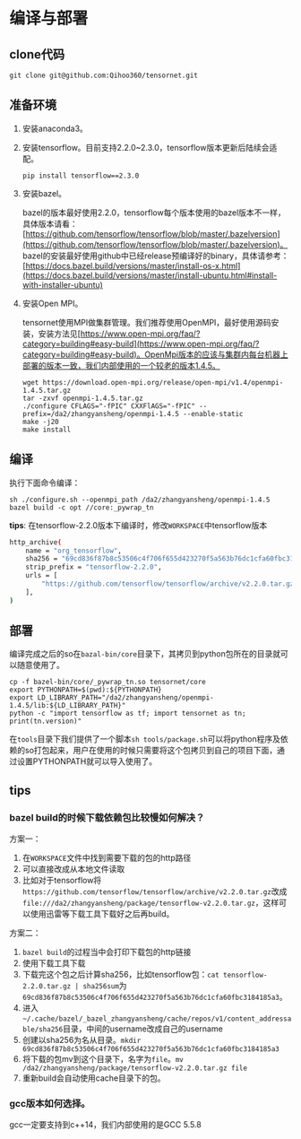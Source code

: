 # 编译与部署

## clone代码

    git clone git@github.com:Qihoo360/tensornet.git

## 准备环境
1. 安装anaconda3。

2. 安装tensorflow。目前支持2.2.0~2.3.0，tensorflow版本更新后陆续会适配。

    ```
    pip install tensorflow==2.3.0
    ```

3. 安装bazel。

    bazel的版本最好使用2.2.0，tensorflow每个版本使用的bazel版本不一样，具体版本请看：[https://github.com/tensorflow/tensorflow/blob/master/.bazelversion](https://github.com/tensorflow/tensorflow/blob/master/.bazelversion)。
    bazel的安装最好使用github中已经release预编译好的binary，具体请参考：[https://docs.bazel.build/versions/master/install-os-x.html](https://docs.bazel.build/versions/master/install-ubuntu.html#install-with-installer-ubuntu)

4. 安装Open MPI。

    tensornet使用MPI做集群管理。我们推荐使用OpenMPI，最好使用源码安装，安装方法见[https://www.open-mpi.org/faq/?category=building#easy-build](https://www.open-mpi.org/faq/?category=building#easy-build)。OpenMpi版本的应该与集群内每台机器上部署的版本一致，我们内部使用的一个较老的版本1.4.5。

    ```
    wget https://download.open-mpi.org/release/open-mpi/v1.4/openmpi-1.4.5.tar.gz
    tar -zxvf openmpi-1.4.5.tar.gz
    ./configure CFLAGS="-fPIC" CXXFlAGS="-fPIC" --prefix=/da2/zhangyansheng/openmpi-1.4.5 --enable-static
    make -j20
    make install
    ```

## 编译

执行下面命令编译：

    sh ./configure.sh --openmpi_path /da2/zhangyansheng/openmpi-1.4.5
    bazel build -c opt //core:_pywrap_tn
**tips**:
在tensorflow-2.2.0版本下编译时，修改`WORKSPACE`中tensorflow版本
```bash
http_archive(
    name = "org_tensorflow",
    sha256 = "69cd836f87b8c53506c4f706f655d423270f5a563b76dc1cfa60fbc3184185a3",
    strip_prefix = "tensorflow-2.2.0",
    urls = [
        "https://github.com/tensorflow/tensorflow/archive/v2.2.0.tar.gz",
    ],
)
```



## 部署

编译完成之后的so在`bazal-bin/core`目录下，其拷贝到python包所在的目录就可以随意使用了。

    cp -f bazel-bin/core/_pywrap_tn.so tensornet/core 
    export PYTHONPATH=$(pwd):${PYTHONPATH}
    export LD_LIBRARY_PATH="/da2/zhangyansheng/openmpi-1.4.5/lib:${LD_LIBRARY_PATH}"
    python -c "import tensorflow as tf; import tensornet as tn; print(tn.version)"

在`tools`目录下我们提供了一个脚本`sh tools/package.sh`可以将python程序及依赖的so打包起来，用户在使用的时候只需要将这个包拷贝到自己的项目下面，通过设置PYTHONPATH就可以导入使用了。

## tips

### bazel build的时候下载依赖包比较慢如何解决？

方案一：
1. 在`WORKSPACE`文件中找到需要下载的包的http路径
2. 可以直接改成从本地文件读取
3. 比如对于tensorflow将`https://github.com/tensorflow/tensorflow/archive/v2.2.0.tar.gz`改成`file:///da2/zhangyansheng/package/tensorflow-v2.2.0.tar.gz`，这样可以使用迅雷等下载工具下载好之后再build。

方案二：
1. `bazel build`的过程当中会打印下载包的http链接
2. 使用下载工具下载
3. 下载完这个包之后计算sha256，比如tensorflow包：`cat tensorflow-2.2.0.tar.gz | sha256sum`为`69cd836f87b8c53506c4f706f655d423270f5a563b76dc1cfa60fbc3184185a3`。
4. 进入`~/.cache/bazel/_bazel_zhangyansheng/cache/repos/v1/content_addressable/sha256`目录，中间的username改成自己的username
5. 创建以sha256为名从目录。`mkdir 69cd836f87b8c53506c4f706f655d423270f5a563b76dc1cfa60fbc3184185a3`
6. 将下载的包mv到这个目录下，名字为`file`。`mv /da2/zhangyansheng/package/tensorflow-v2.2.0.tar.gz file`
7. 重新build会自动使用cache目录下的包。

### gcc版本如何选择。

gcc一定要支持到c++14，我们内部使用的是GCC 5.5.8

